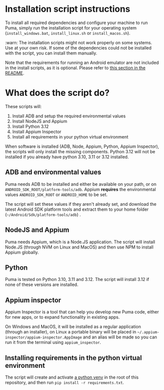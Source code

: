 # Installation script instructions

To install all required dependencies and configure your machine to run Puma, simply run the installation script for your
operating system (`install_windows.bat`, `install_linux.sh` or `install_macos.sh`).

:warn: The installation scripts might not work properly on some systems. Use at your own risk. If some of the
dependencies could not be installed with the script, you can install them manually.

Note that the requirements for running an Android emulator are not included in the install scripts, as it is optional.
Please refer to [this section in the README](../README.md#optional-android-studio-for-running-an-emulator).

# What does the script do?

These scripts will:

1. Install ADB and setup the required environmental values
2. Install NodeJS and Appium
3. Install Python 3.12
4. Install Appium Inspector
5. Install all requirements in your python virtual environment

When software is installed (ADB, Node, Appium, Python, Appium Inspector), the scripts will only install the missing
components. Python 3.12 will not be installed if you already have python 3.10, 3.11 or 3.12 installed.

## ADB and environmental values

Puma needs ADB to be installed and either be available on your path, or on `ANDROID_SDK_ROOT/platform-tools/adb`.
Appium **requires** the environmental values `ANDROID_SDK_ROOT` or `ANDROID_HOME` to be set.

The script will set these values if they aren't already set, and download the latest Android SDK platform tools and
extract them to your home folder (`~/Android/Sdk/platform-tools/adb`) .

## NodeJS and Appium

Puma needs Appium, which is a Node.JS application.
The script will install Node.JS (through NVM on Linux and MacOS) and then use NPM to install Appium globally.

## Python

Puma is tested on Python 3.10, 3.11 and 3.12. The script will install 3.12 if none of these versions are installed.

## Appium inspector

Appium Inspector is a tool that can help you develop new Puma code, either for new apps, or to expand functionality in
existing apps.

On Windows and MacOS, it will be installed as a regular application (through an installer), on Linux a portable binary
will be placed in `~/.appium-inspector/appium-inspector.AppImage` and an alias will be made so you can run it from
the terminal using `appium_inspector`.

## Installing requirements in the python virtual environment

The script will create and activate [a python venv](https://docs.python.org/3/library/venv.html) in the root of this
repository, and then run `pip install -r requirements.txt`.
